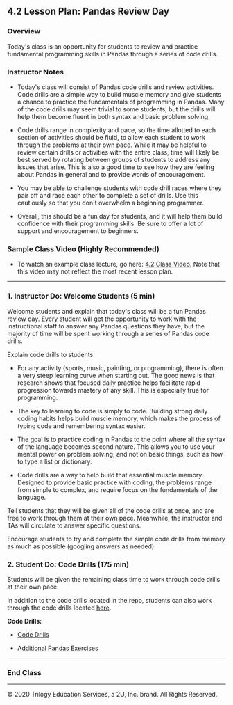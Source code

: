 ## 4.2 Lesson Plan: Pandas Review Day

### Overview

Today's class is an opportunity for students to review and practice fundamental programming skills in Pandas through a series of code drills.

### Instructor Notes

* Today's class will consist of Pandas code drills and review activities. Code drills are a simple way to build muscle memory and give students a chance to practice the fundamentals of programming in Pandas. Many of the code drills may seem trivial to some students, but the drills will help them become fluent in both syntax and basic problem solving.

* Code drills range in complexity and pace, so the time allotted to each section of activities should be fluid, to allow each student to work through the problems at their own pace. While it may be helpful to review certain drills or activities with the entire class, time will likely be best served by rotating between groups of students to address any issues that arise. This is also a good time to see how they are feeling about Pandas in general and to provide words of encouragement.

* You may be able to challenge students with code drill races where they pair off and race each other to complete a set of drills. Use this cautiously so that you don't overwhelm a beginning programmer.

* Overall, this should be a fun day for students, and it will help them build confidence with their programming skills. Be sure to offer a lot of support and encouragement to beginners.

### Sample Class Video (Highly Recommended)
* To watch an example class lecture, go here: [4.2 Class Video.](https://codingbootcamp.hosted.panopto.com/Panopto/Pages/Viewer.aspx?id=11bb2bf6-5fe1-44c4-9843-aaaa003fb3f4) Note that this video may not reflect the most recent lesson plan.

---

### 1. Instructor Do: Welcome Students (5 min)

Welcome students and explain that today's class will be a fun Pandas review day. Every student will get the opportunity to work with the instructional staff to answer any Pandas questions they have, but the majority of time will be spent working through a series of Pandas code drills.

Explain code drills to students:

* For any activity (sports, music, painting, or programming), there is often a very steep learning curve when starting out. The good news is that research shows that focused daily practice helps facilitate rapid progression towards mastery of any skill. This is especially true for programming.

* The key to learning to code is simply to code. Building strong daily coding habits helps build muscle memory, which makes the process of typing code and remembering syntax easier.

* The goal is to practice coding in Pandas to the point where all the syntax of the language becomes second nature. This allows you to use your mental power on problem solving, and not on basic things, such as how to type a list or dictionary.

* Code drills are a way to help build that essential muscle memory. Designed to provide basic practice with coding, the problems range from simple to complex, and require focus on the fundamentals of the language.

Tell students that they will be given all of the code drills at once, and are free to work through them at their own pace. Meanwhile, the instructor and TAs will circulate to answer specific questions.

Encourage students to try and complete the simple code drills from memory as much as possible (googling answers as needed).

### 2. Student Do: Code Drills (175 min)

Students will be given the remaining class time to work through code drills at their own pace.

In addition to the code drills located in the repo, students can also work through the code drills located [here](https://github.com/guipsamora/pandas_exercises).

**Code Drills:**

* [Code Drills](Activities/)

* [Additional Pandas Exercises](https://github.com/guipsamora/pandas_exercises)

---

### End Class

---

© 2020 Trilogy Education Services, a 2U, Inc. brand. All Rights Reserved.
